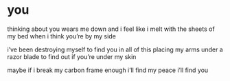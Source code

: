 # you

thinking about you wears me down
and i feel like i melt with the sheets of my bed
when i think you’re by my side

i’ve been destroying myself to find you in all of this
placing my arms under a razor blade
to find out if you’re under my skin

maybe if i break my carbon frame enough
i’ll find my peace
i’ll find you